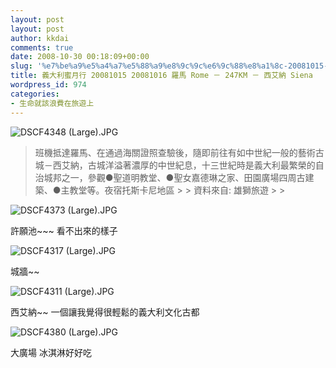 ```yaml
---
layout: post
layout: post
author: kkdai
comments: true
date: 2008-10-30 00:18:09+00:00
slug: '%e7%be%a9%e5%a4%a7%e5%88%a9%e8%9c%9c%e6%9c%88%e8%a1%8c-20081015-20081016-%e7%be%85%e9%a6%ac-rome-%ef%bc%8d-247km-%ef%bc%8d-%e8%a5%bf%e8%89%be%e7%b4%8d-siena'
title: 義大利蜜月行 20081015 20081016 羅馬 Rome － 247KM － 西艾納 Siena
wordpress_id: 974
categories:
- 生命就該浪費在旅遊上
---
```


![DSCF4348 (Large).JPG](http://farm4.static.flickr.com/3173/2983723839_4161da4b41.jpg)

<blockquote>班機抵達羅馬、在通過海關證照查驗後，隨即前往有如中世紀一般的藝術古城－西艾納，古城洋溢著濃厚的中世紀息，十三世紀時是義大利最繁榮的自治城邦之一，參觀●聖道明教堂、●聖女嘉德琳之家、田園廣場四周古建築、●主教堂等。夜宿托斯卡尼地區
> 
> 資料來自: 雄獅旅遊
> 
> </blockquote>


<!-- more -->
 

![DSCF4373 (Large).JPG](http://farm4.static.flickr.com/3225/2983724309_743b61b345.jpg)

許願池~~~ 看不出來的樣子

![DSCF4317 (Large).JPG](http://farm4.static.flickr.com/3193/2983723525_fb5464ca2a.jpg)

城牆~~

![DSCF4311 (Large).JPG](http://farm4.static.flickr.com/3033/2984580966_6d8285624f.jpg)

西艾納~~ 一個讓我覺得很輕鬆的義大利文化古都

![DSCF4380 (Large).JPG](http://farm4.static.flickr.com/3240/2983722755_2e988cdef9.jpg)

大廣場 冰淇淋好好吃
